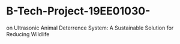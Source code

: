# B-Tech-Project-19EE01030-
on Ultrasonic Animal Deterrence System: A Sustainable Solution for Reducing Wildlife 
